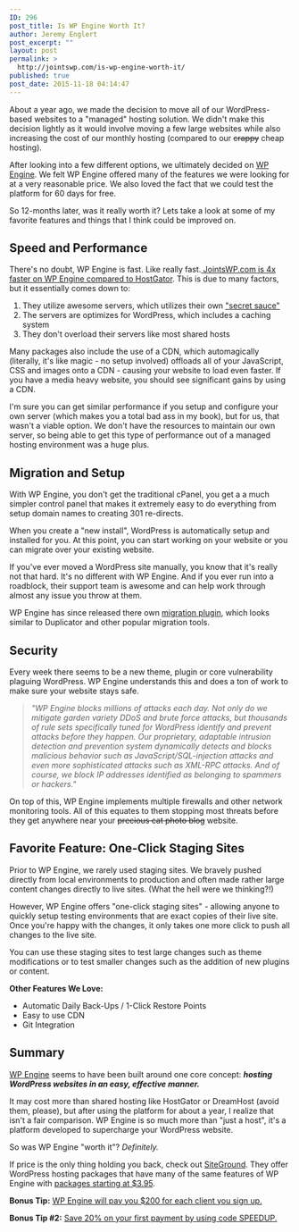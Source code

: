 ```yaml
---
ID: 296
post_title: Is WP Engine Worth It?
author: Jeremy Englert
post_excerpt: ""
layout: post
permalink: >
  http://jointswp.com/is-wp-engine-worth-it/
published: true
post_date: 2015-11-18 04:14:47
---
```

About a year ago, we made the decision to move all of our WordPress-based websites to a "managed" hosting solution. We didn't make this decision lightly as it would involve moving a few large websites while also increasing the cost of our monthly hosting (compared to our <span style="text-decoration: line-through;">crappy</span> cheap hosting).

After looking into a few different options, we ultimately decided on <a href="http://jointswp.com/loves/wp-engine-review" target="_blank">WP Engine</a>. We felt WP Engine offered many of the features we were looking for at a very reasonable price. We also loved the fact that we could test the platform for 60 days for free.

So 12-months later, was it really worth it? Lets take a look at some of my favorite features and things that I think could be improved on.

<!--more-->
<h2>Speed and Performance</h2>
There's no doubt, WP Engine is fast. Like really fast.<a href="http://jointswp.com/jointswp-faster-after-moving-wp-engine/"> JointsWP.com is 4x faster on WP Engine compared to HostGator</a>. This is due to many factors, but it essentially comes down to:
<ol>
	<li>They utilize awesome servers, which utilizes their own <a href="https://wpengine.com/our-infrastructure/" target="_blank">"secret sauce"</a></li>
	<li>The servers are optimizes for WordPress, which includes a caching system</li>
	<li>They don't overload their servers like most shared hosts</li>
</ol>
Many packages also include the use of a CDN, which automagically (literally, it's like magic - no setup involved) offloads all of your JavaScript, CSS and images onto a CDN - causing your website to load even faster. If you have a media heavy website, you should see significant gains by using a CDN.

I'm sure you can get similar performance if you setup and configure your own server (which makes you a total bad ass in my book), but for us, that wasn't a viable option. We don't have the resources to maintain our own server, so being able to get this type of performance out of a managed hosting environment was a huge plus.
<h2>Migration and Setup</h2>
With WP Engine, you don't get the traditional cPanel, you get a a much simpler control panel that makes it extremely easy to do everything from setup domain names to creating 301 re-directs.

When you create a "new install", WordPress is automatically setup and installed for you. At this point, you can start working on your website or you can migrate over your existing website.

If you've ever moved a WordPress site manually, you know that it's really not that hard. It's no different with WP Engine. And if you ever run into a roadblock, their support team is awesome and can help work through almost any issue you throw at them.

WP Engine has since released there own <a href="https://wordpress.org/plugins/wp-site-migrate/">migration plugin</a>, which looks similar to Duplicator and other popular migration tools.
<h2>Security</h2>
Every week there seems to be a new theme, plugin or core vulnerability plaguing WordPress. WP Engine understands this and does a ton of work to make sure your website stays safe.
<blockquote><em>"WP Engine blocks millions of attacks each day. Not only do we mitigate garden variety DDoS and brute force attacks, but thousands of rule sets specifically tuned for WordPress identify and prevent attacks before they happen. Our proprietary, adaptable intrusion detection and prevention system dynamically detects and blocks malicious behavior such as JavaScript/SQL-injection attacks and even more sophisticated attacks such as XML-RPC attacks. And of course, we block IP addresses identified as belonging to spammers or hackers."</em></blockquote>
On top of this, WP Engine implements multiple firewalls and other network monitoring tools. All of this equates to them stopping most threats before they get anywhere near your <span style="text-decoration: line-through;">precious cat photo blog</span> website.
<h2>Favorite Feature: One-Click Staging Sites</h2>
Prior to WP Engine, we rarely used staging sites. We bravely pushed directly from local environments to production and often made rather large content changes directly to live sites. (What the hell were we thinking?!)

However, WP Engine offers "one-click staging sites" - allowing anyone to quickly setup testing environments that are exact copies of their live site. Once you're happy with the changes, it only takes one more click to push all changes to the live site.

You can use these staging sites to test large changes such as theme modifications or to test smaller changes such as the addition of new plugins or content.

<strong>Other Features We Love:</strong>
<ul>
	<li>Automatic Daily Back-Ups / 1-Click Restore Points</li>
	<li>Easy to use CDN</li>
	<li>Git Integration</li>
</ul>
<h2>Summary</h2>
<a href="http://jointswp.com/loves/wp-engine-review" target="_blank">WP Engine</a> seems to have been built around one core concept: <em><strong>hosting WordPress websites in an easy, effective manner. </strong></em>

It may cost more than shared hosting like HostGator or DreamHost (avoid them, please), but after using the platform for about a year, I realize that isn't a fair comparison. WP Engine is so much more than "just a host", it's a platform developed to supercharge your WordPress website.

So was WP Engine "worth it"? <em>Definitely.</em>

If price is the only thing holding you back, check out <a href="http://jointswp.com/loves/siteground" target="_blank">SiteGround</a>. They offer WordPress hosting packages that have many of the same features of WP Engine with <a href="http://jointswp.com/loves/siteground">packages starting at $3.95</a>.

<strong>Bonus Tip:</strong> <a href="http://jointswp.com/loves/wp-engine-affiliate" target="_blank">WP Engine will pay you $200 for each client you sign up.</a>

<strong>Bonus Tip #2:</strong> <a href="http://jointswp.com/loves/wp-engine-review" target="_blank">Save 20% on your first payment by using code SPEEDUP.</a>